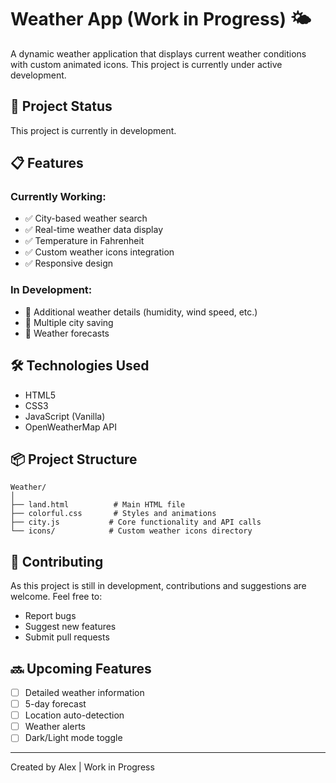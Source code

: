 # Weather App (Work in Progress) 🌤️

A dynamic weather application that displays current weather conditions with custom animated icons. This project is currently under active development.

## 🚧 Project Status
This project is currently in development.

## 📋 Features

### Currently Working:
- ✅ City-based weather search
- ✅ Real-time weather data display
- ✅ Temperature in Fahrenheit
- ✅ Custom weather icons integration
- ✅ Responsive design

### In Development:
- 🔄 Additional weather details (humidity, wind speed, etc.)
- 🔄 Multiple city saving
- 🔄 Weather forecasts

## 🛠️ Technologies Used
- HTML5
- CSS3
- JavaScript (Vanilla)
- OpenWeatherMap API

## 📦 Project Structure
```
Weather/
│
├── land.html          # Main HTML file
├── colorful.css       # Styles and animations
├── city.js           # Core functionality and API calls
└── icons/            # Custom weather icons directory
```

## 🤝 Contributing
As this project is still in development, contributions and suggestions are welcome. Feel free to:
- Report bugs
- Suggest new features
- Submit pull requests

## 🔜 Upcoming Features
- [ ] Detailed weather information
- [ ] 5-day forecast
- [ ] Location auto-detection
- [ ] Weather alerts
- [ ] Dark/Light mode toggle

---
Created by Alex | Work in Progress
